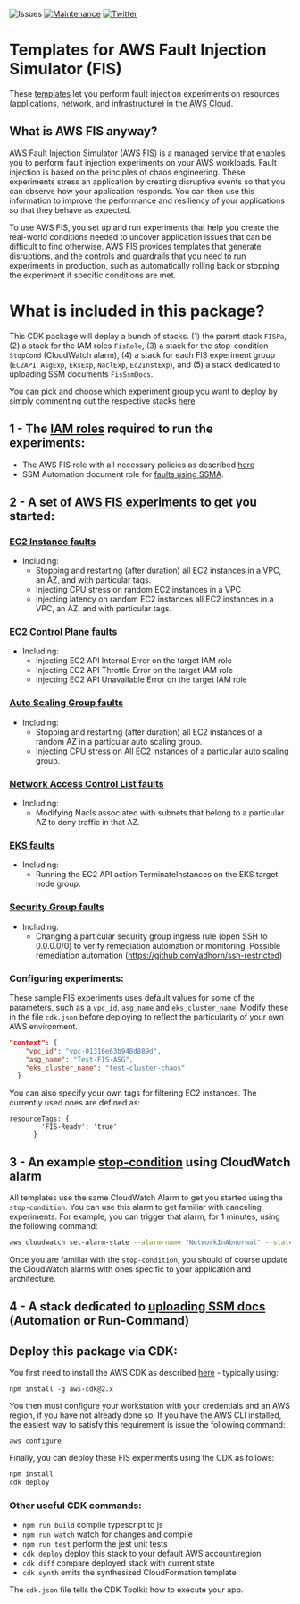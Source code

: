 ![Issues](https://img.shields.io/github/issues/adhorn/aws-fis-templates-cdk)
[![Maintenance](https://img.shields.io/badge/Maintained%3F-yes-green.svg)](https://gitHub.com/adhorn/aws-fis-templates-cdk/graphs/commit-activity)
[![Twitter](https://img.shields.io/twitter/url/https/github.com/adhorn/aws-fis-experiment-templates?style=social)](https://twitter.com/intent/tweet?text=Wow:&url=https%3A%2F%2Fgithub.com%2Fadhorn%2Faws-fis-templates-cdk)

# Templates for AWS Fault Injection Simulator (FIS) 

These [templates](https://docs.aws.amazon.com/fis/latest/userguide/experiment-templates.html) let you perform fault injection experiments on resources (applications, network, and infrastructure) in the [AWS Cloud](https://aws.amazon.com).

## What is AWS FIS anyway?

AWS Fault Injection Simulator (AWS FIS) is a managed service that enables you to perform fault injection experiments on your AWS workloads. Fault injection is based on the principles of chaos engineering. These experiments stress an application by creating disruptive events so that you can observe how your application responds. You can then use this information to improve the performance and resiliency of your applications so that they behave as expected.

To use AWS FIS, you set up and run experiments that help you create the real-world conditions needed to uncover application issues that can be difficult to find otherwise. AWS FIS provides templates that generate disruptions, and the controls and guardrails that you need to run experiments in production, such as automatically rolling back or stopping the experiment if specific conditions are met. 


# What is included in this package?

This CDK package will deplay a bunch of stacks.
(1) the parent stack `FISPa`, (2) a stack for the IAM roles `FisRole`, (3) a stack for the stop-condition `StopCond` (CloudWatch alarm), (4) a stack for each FIS experiment group (`EC2API`, `AsgExp`, `EksExp`, `NaclExp`, `Ec2InstExp`), and (5) a stack dedicated to uploading SSM documents `FisSsmDocs`.

You can pick and choose which experiment group you want to deploy by simply commenting out the respective stacks [here](https://github.com/adhorn/aws-fis-templates-cdk/tree/main/lib/parent-stack-ts)

## 1 - The [IAM roles](https://github.com/adhorn/aws-fis-templates-cdk/tree/main/lib/fis-role) required to run the experiments:
- The AWS FIS role with all necessary policies as described [here](https://docs.aws.amazon.com/fis/latest/userguide/getting-started-iam-service-role.html)
- SSM Automation document role for [faults using SSMA](https://github.com/adhorn/aws-fis-templates-cdk/tree/main/documents).

## 2 - A set of [AWS FIS experiments](https://github.com/adhorn/aws-fis-templates-cdk/tree/main/lib/fis-experiments) to get you started: 

###  [EC2 Instance faults](https://github.com/adhorn/aws-fis-templates-cdk/tree/main/lib/fis-experiments/ec2-instance-faults)
- Including:
    - Stopping and restarting (after duration) all EC2 instances in a VPC, an AZ, and with particular tags.
    - Injecting CPU stress on random EC2 instances in a VPC
    - Injecting latency on random EC2 instances all EC2 instances in a VPC, an AZ, and with particular tags.

### [EC2 Control Plane faults](https://github.com/adhorn/aws-fis-templates-cdk/tree/main/lib/fis-experiments/ec2-control-plane-faults)
- Including:
    - Injecting EC2 API Internal Error on the target IAM role
    - Injecting EC2 API Throttle Error on the target IAM role
    - Injecting EC2 API Unavailable Error on the target IAM role

### [Auto Scaling Group faults](https://github.com/adhorn/aws-fis-templates-cdk/tree/main/lib/fis-experiments/asg-faults)
- Including:
    - Stopping and restarting (after duration) all EC2 instances of a random AZ in a particular auto scaling group.
    - Injecting CPU stress on All EC2 instances of a particular auto scaling group.

### [Network Access Control List faults](https://github.com/adhorn/aws-fis-templates-cdk/tree/main/lib/fis-experiments/nacl-faults)
- Including:
    - Modifying Nacls associated with subnets that belong to a particular AZ to deny traffic in that AZ.

### [EKS faults](https://github.com/adhorn/aws-fis-templates-cdk/tree/main/lib/fis-experiments/eks-faults)
- Including:
    - Running the EC2 API action TerminateInstances on the EKS target node group. 

### [Security Group faults](https://github.com/adhorn/aws-fis-templates-cdk/tree/main/lib/fis-experiments/security-groups-faults)
- Including:
    - Changing a particular security group ingress rule (open SSH to 0.0.0.0/0) to verify remediation automation or monitoring. Possible remediation automation (https://github.com/adhorn/ssh-restricted)


### Configuring experiments:
These sample FIS experiments uses default values for some of the parameters, such as a `vpc_id`, `asg_name` and `eks_cluster_name`. 
Modify these in the file `cdk.json` before deploying to reflect the particularity of your own AWS environment.

```json  
"context": {
    "vpc_id": "vpc-01316e63b948d889d",
    "asg_name": "Test-FIS-ASG",
    "eks_cluster_name": "test-cluster-chaos"
  }
```

You can also specify your own tags for filtering EC2 instances. The currently used ones are defined as:
```
resourceTags: {
        'FIS-Ready': 'true'
      }
```

## 3 - An example [stop-condition](https://github.com/adhorn/aws-fis-templates-cdk/tree/main/lib/fis-stop-condition) using CloudWatch alarm

All templates use the same CloudWatch Alarm to get you started using the `stop-condition`. You can use this alarm to get familiar with canceling experiments. For example, you can trigger that alarm, for 1 minutes, using the following command:

```bash
aws cloudwatch set-alarm-state --alarm-name "NetworkInAbnormal" --state-value "ALARM" --state-reason "testing FIS"
```

Once you are familiar with the `stop-condition`, you should of course update the CloudWatch alarms with ones specific to your application and architecture.

## 4 - A stack dedicated to [uploading SSM docs](https://github.com/adhorn/aws-fis-templates-cdk/tree/main/lib/fis-upload-ssm-docs) (Automation or Run-Command)




## Deploy this package via CDK:

You first need to install the AWS CDK as described [here](https://docs.aws.amazon.com/cdk/latest/guide/getting_started.html) - typically using:

```
npm install -g aws-cdk@2.x
```

You then must configure your workstation with your credentials and an AWS region, if you have not already done so. If you have the AWS CLI installed, the easiest way to satisfy this requirement is issue the following command:

```
aws configure
```
Finally, you can deploy these FIS experiments using the CDK as follows:

```bash
npm install
cdk deploy
```

### Other useful CDK commands:

 * `npm run build`   compile typescript to js
 * `npm run watch`   watch for changes and compile
 * `npm run test`    perform the jest unit tests
 * `cdk deploy`      deploy this stack to your default AWS account/region
 * `cdk diff`        compare deployed stack with current state
 * `cdk synth`       emits the synthesized CloudFormation template

The `cdk.json` file tells the CDK Toolkit how to execute your app.
